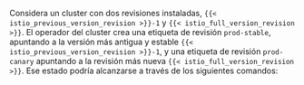 ---
---
Considera un cluster con dos revisiones instaladas, `{{< istio_previous_version_revision >}}-1` y `{{< istio_full_version_revision >}}`. El operador del cluster crea una etiqueta de revisión `prod-stable`,
apuntando a la versión más antigua y estable `{{< istio_previous_version_revision >}}-1`, y una etiqueta de revisión `prod-canary` apuntando a la revisión más nueva `{{< istio_full_version_revision >}}`. Ese
estado podría alcanzarse a través de los siguientes comandos:
